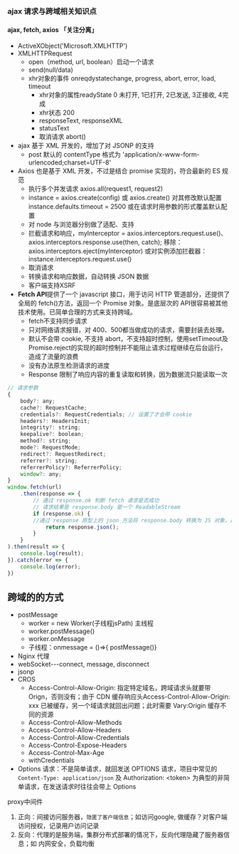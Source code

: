 ### ajax 请求与跨域相关知识点

#### ajax, fetch, axios 「关注分离」

+ ActiveXObject('Microsoft.XMLHTTP')
+ XMLHTTPRequest
  + open（method, url, boolean）启动一个请求
  + send(null/data)
  + xhr对象的事件 onreqdystatechange, progress, abort, error, load, timeout
    + xhr对象的属性readyState 0 未打开, 1已打开, 2已发送, 3正接收, 4完成
    + xhr状态 200
    + responseText, responseXML
    + statusText
    + 取消请求 abort()
+ ajax 基于 XML 开发的，增加了对 JSONP 的支持
  + post 默认的 contentType 格式为 'application/x-www-form-urlencoded;charset=UTF-8'
+ Axios 也是基于 XML 开发，不过是结合 promise 实现的，符合最新的 ES 规范
  + 执行多个并发请求 axios.all(request1, request2)
  + instance = axios.create(config) 或 axios.create() 对其修改默认配置 instance.defaults.timeout = 2500 或在请求时用参数的形式覆盖默认配置
  + 对 node 与浏览器分别做了适配、支持
  + 拦截请求和响应，myInterceptor = axios.interceptors.request.use()、axios.interceptors.response.use(then, catch); 移除：axios.interceptors.eject(myInterceptor) 或对实例添加拦截器：instance.interceptors.request.use()
  + 取消请求
  + 转换请求和响应数据，自动转换 JSON 数据
  + 客户端支持XSRF
+ **Fetch API**提供了一个 javascript 接口，用于访问 HTTP 管道部分，还提供了全局的 fetch()方法，返回一个 Promise 对象。是底层次的 API很容易被其他技术使用。已简单合理的方式来支持跨域。
  + fetch不支持同步请求
  + 只对网络请求报错，对 400、500都当做成功的请求，需要封装去处理。
  + 默认不会带 cookie, 不支持 abort，不支持超时控制，使用setTimeout及Promise.reject的实现的超时控制并不能阻止请求过程继续在后台运行，造成了流量的浪费
  + 没有办法原生检测请求的进度
  + Response 限制了响应内容的重复读取和转换，因为数据流只能读取一次

```javascript
// 请求参数
{
    body?: any;
    cache?: RequestCache;
    credentials?: RequestCredentials; // 设置了才会带 cookie
    headers?: HeadersInit;
    integrity?: string;
    keepalive?: boolean;
    method?: string;
    mode?: RequestMode;
    redirect?: RequestRedirect;
    referrer?: string;
    referrerPolicy?: ReferrerPolicy;
    window?: any;
}
window.fetch(url)
    .then(response => {
        // 通过 response.ok 判断 fetch 请求是否成功
        // 请求结果是 response.body 是一个 ReadableStream
        if (response.ok) {
        //通过 response 原型上的 json 方法将 response.body 转换为 JS 对象，再返回出去
            return response.json();
        }
    }
).then(result => {
    console.log(result);
}).catch(error => {
    console.log(error);
})
```

## 跨域的的方式

+ postMessage
  + worker = new Worker(子线程jsPath) 主线程
  + worker.postMessage()
  + worker.onMessage
  + 子线程：onmessage = ()=>{ postMessage()}
+ Nginx 代理
+ webSocket---connect, message, disconnect
+ jsonp
+ CROS
  + Access-Control-Allow-Origin: 指定特定域名，跨域请求头就要带 Orign，否则没有；由于 CDN 缓存响应头Access-Control-Allow-Origin: xxx 已被缓存，另一个域请求就回出问题；此时需要 Vary:Origin 缓存不同的资源
  + Access-Control-Allow-Methods
  + Access-Control-Allow-Headers
  + Access-Control-Allow-Credentials
  + Access-Control-Expose-Headers
  + Access-Control-Max-Age
  + withCredentials
+ Options 请求：不是简单请求，就回发送 OPTIONS 请求，项目中常见的 `Content-Type: application/json` 及 Authorization: \<token\> 为典型的非简单请求，在发送请求时往往会带上 Options


proxy中间件

1. 正向：间接访问服务器，`隐匿了客户端信息`；如访问google, 做缓存？对客户端访问授权，记录用户访问记录
2. 反向：代理的是服务端，集群分布式部署的情况下，反向代理隐藏了服务器信息；如 内网安全，负载均衡
